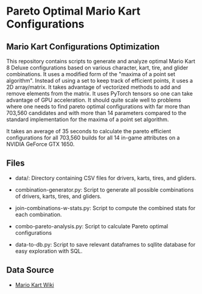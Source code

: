 # Pareto Optimal Mario Kart Configurations

## Mario Kart Configurations Optimization

This repository contains scripts to generate and analyze optimal Mario Kart 8 Deluxe configurations based on various character, kart, tire, and glider combinations. It uses
a modified form of the "maxima of a point set algorithm". Instead of using a set to
keep track of efficient points, it uses a 2D array/matrix. It takes advantage of 
vectorized methods to add and remove elements from the matrix. It uses PyTorch tensors
so one can take advantage of GPU acceleration. It should quite scale well to problems where one needs to find pareto optimal configurations with far more than 703,560 candidates and with 
more than 14 parameters compared to the standard implementation for the maxima of a point set algorithm.


It takes an average of 35 seconds to calculate the pareto efficient configurations for all 703,560 builds for all 14 in-game attributes on a NVIDIA GeForce GTX 1650.


## Files

- data/: Directory containing CSV files for drivers, karts, tires, and gliders.

- combination-generator.py: Script to generate all possible combinations of drivers, karts, tires, and gliders.

- join-combinations-w-stats.py: Script to compute the combined stats for each combination.

- combo-pareto-analysis.py: Script to calculate Pareto optimal configurations

- data-to-db.py: Script to save relevant dataframes to sqllite database for easy exploration with SQL.

## Data Source
- [Mario Kart Wiki](https://www.mariowiki.com/Mario_Kart_8_Deluxe_in-game_statistics)


